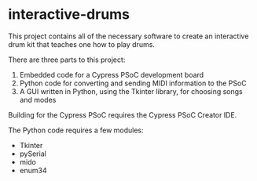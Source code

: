 interactive-drums
=================

This project contains all of the necessary software to create an interactive drum kit that teaches one how to play drums.

There are three parts to this project:

1. Embedded code for a Cypress PSoC development board
2. Python code for converting and sending MIDI information to the PSoC
3. A GUI written in Python, using the Tkinter library, for choosing songs and modes

Building for the Cypress PSoC requires the Cypress PSoC Creator IDE.

The Python code requires a few modules:

- Tkinter
- pySerial
- mido
- enum34

